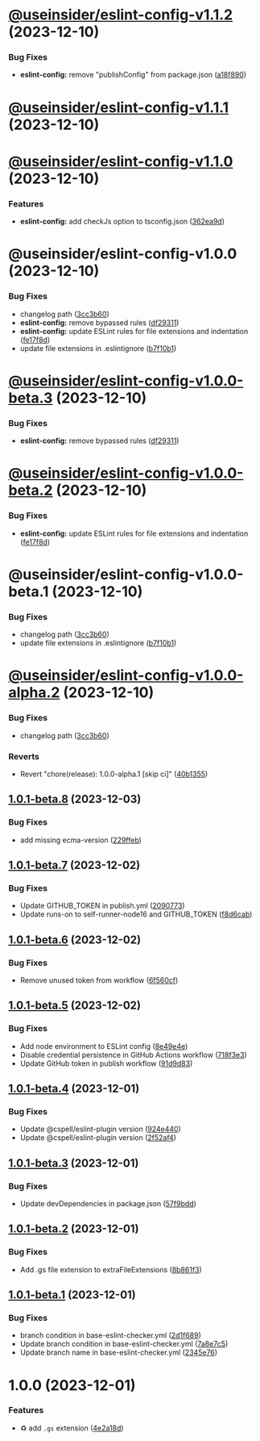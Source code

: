# [@useinsider/eslint-config-v1.1.2](https://github.com/useinsider/config/compare/@useinsider/eslint-config@1.1.1...@useinsider/eslint-config@1.1.2) (2023-12-10)


### Bug Fixes

* **eslint-config:** remove "publishConfig" from package.json ([a18f890](https://github.com/useinsider/config/commit/a18f890a12f4d522e9c0360a6217506726b97acb))

# [@useinsider/eslint-config-v1.1.1](https://github.com/useinsider/config/compare/@useinsider/eslint-config@1.1.0...@useinsider/eslint-config@1.1.1) (2023-12-10)

# [@useinsider/eslint-config-v1.1.0](https://github.com/useinsider/config/compare/@useinsider/eslint-config@1.0.0...@useinsider/eslint-config@1.1.0) (2023-12-10)


### Features

* **eslint-config:** add checkJs option to tsconfig.json ([362ea9d](https://github.com/useinsider/config/commit/362ea9d3dc15f4a2db7549bae73bcf1537ad2b55))

# @useinsider/eslint-config-v1.0.0 (2023-12-10)


### Bug Fixes

* changelog path ([3cc3b60](https://github.com/useinsider/config/commit/3cc3b600da918f0c5443c9451d7ff94df1c51280))
* **eslint-config:** remove bypassed rules ([df29311](https://github.com/useinsider/config/commit/df29311a86feff7691313e8d53d2ab1616a83ee6))
* **eslint-config:** update ESLint rules for file extensions and indentation ([fe17f8d](https://github.com/useinsider/config/commit/fe17f8d2b405eb4f430dd0aea5fb5a2147f7d936))
* update file extensions in .eslintignore ([b7f10b1](https://github.com/useinsider/config/commit/b7f10b104ac09aa16c40fc9a1478b073b2da3b39))

# [@useinsider/eslint-config-v1.0.0-beta.3](https://github.com/useinsider/config/compare/@useinsider/eslint-config@1.0.0-beta.2...@useinsider/eslint-config@1.0.0-beta.3) (2023-12-10)


### Bug Fixes

* **eslint-config:** remove bypassed rules ([df29311](https://github.com/useinsider/config/commit/df29311a86feff7691313e8d53d2ab1616a83ee6))

# [@useinsider/eslint-config-v1.0.0-beta.2](https://github.com/useinsider/config/compare/@useinsider/eslint-config@1.0.0-beta.1...@useinsider/eslint-config@1.0.0-beta.2) (2023-12-10)


### Bug Fixes

* **eslint-config:** update ESLint rules for file extensions and indentation ([fe17f8d](https://github.com/useinsider/config/commit/fe17f8d2b405eb4f430dd0aea5fb5a2147f7d936))

# @useinsider/eslint-config-v1.0.0-beta.1 (2023-12-10)


### Bug Fixes

* changelog path ([3cc3b60](https://github.com/useinsider/config/commit/3cc3b600da918f0c5443c9451d7ff94df1c51280))
* update file extensions in .eslintignore ([b7f10b1](https://github.com/useinsider/config/commit/b7f10b104ac09aa16c40fc9a1478b073b2da3b39))

# [@useinsider/eslint-config-v1.0.0-alpha.2](https://github.com/useinsider/config/compare/@useinsider/eslint-config@1.0.0-alpha.1...@useinsider/eslint-config@1.0.0-alpha.2) (2023-12-10)


### Bug Fixes

* changelog path ([3cc3b60](https://github.com/useinsider/config/commit/3cc3b600da918f0c5443c9451d7ff94df1c51280))


### Reverts

* Revert "chore(release): 1.0.0-alpha.1 [skip ci]" ([40b1355](https://github.com/useinsider/config/commit/40b135553664e7eb420d7cc8a1eab89b4869e78e))

## [1.0.1-beta.8](https://github.com/useinsider/config/compare/v1.0.1-beta.7...v1.0.1-beta.8) (2023-12-03)


### Bug Fixes

* add missing ecma-version ([229ffeb](https://github.com/useinsider/config/commit/229ffebc672e7852644ea197ec371cb90afc33c5))

## [1.0.1-beta.7](https://github.com/useinsider/config/compare/v1.0.1-beta.6...v1.0.1-beta.7) (2023-12-02)


### Bug Fixes

* Update GITHUB_TOKEN in publish.yml ([2090773](https://github.com/useinsider/config/commit/209077394815b2fda2de515dad0c2bff3b83d7d8))
* Update runs-on to self-runner-node16 and GITHUB_TOKEN ([f8d6cab](https://github.com/useinsider/config/commit/f8d6cab42b1d72a15a27bc397bcda523d9494d16))

## [1.0.1-beta.6](https://github.com/useinsider/config/compare/v1.0.1-beta.5...v1.0.1-beta.6) (2023-12-02)


### Bug Fixes

* Remove unused token from workflow ([6f560cf](https://github.com/useinsider/config/commit/6f560cfaf7e3096e127af47d3ae95be152561875))

## [1.0.1-beta.5](https://github.com/useinsider/config/compare/v1.0.1-beta.4...v1.0.1-beta.5) (2023-12-02)


### Bug Fixes

* Add node environment to ESLint config ([8e49e4e](https://github.com/useinsider/config/commit/8e49e4e58397ef7f609f1dfca34b47bb00d8a6c9))
* Disable credential persistence in GitHub Actions workflow ([718f3e3](https://github.com/useinsider/config/commit/718f3e37ebb56f7d4385d616805e6358703476c4))
* Update GitHub token in publish workflow ([91d9d83](https://github.com/useinsider/config/commit/91d9d83744ef346b38f7b11bbe0768a46ee6d870))

## [1.0.1-beta.4](https://github.com/useinsider/config/compare/v1.0.1-beta.3...v1.0.1-beta.4) (2023-12-01)


### Bug Fixes

* Update @cspell/eslint-plugin version ([924e440](https://github.com/useinsider/config/commit/924e44015dc4097d2cb4b0c5b7f841688758ca9e))
* Update @cspell/eslint-plugin version ([2f52af4](https://github.com/useinsider/config/commit/2f52af4960171a769bdbe64ecbb406e7416ed9da))

## [1.0.1-beta.3](https://github.com/useinsider/config/compare/v1.0.1-beta.2...v1.0.1-beta.3) (2023-12-01)


### Bug Fixes

* Update devDependencies in package.json ([57f9bdd](https://github.com/useinsider/config/commit/57f9bdd575536d3841d3c06a09532d19b142915a))

## [1.0.1-beta.2](https://github.com/useinsider/config/compare/v1.0.1-beta.1...v1.0.1-beta.2) (2023-12-01)


### Bug Fixes

* Add .gs file extension to extraFileExtensions ([8b861f3](https://github.com/useinsider/config/commit/8b861f36bddbc1860e1cc00fbab32b809a0c0c7e))

## [1.0.1-beta.1](https://github.com/useinsider/config/compare/v1.0.0...v1.0.1-beta.1) (2023-12-01)


### Bug Fixes

* branch condition in base-eslint-checker.yml ([2d1f689](https://github.com/useinsider/config/commit/2d1f689d2226d44adc690191637b97c3fb400613))
* Update branch condition in base-eslint-checker.yml ([7a8e7c5](https://github.com/useinsider/config/commit/7a8e7c5a5a718c0db62ed9dfebe4c1a6f973c3ff))
* Update branch name in base-eslint-checker.yml ([2345e76](https://github.com/useinsider/config/commit/2345e76cd99c1ee52b6c4c4dfc44ea15edca06c6))

# 1.0.0 (2023-12-01)


### Features

* :recycle: add `.gs` extension ([4e2a18d](https://github.com/useinsider/config/commit/4e2a18da1492dabf6910cdbc67c0a43d93a57f60))
